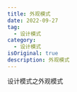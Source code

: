 ```yaml
---
title: 外观模式
date: 2022-09-27
tag:
  - 设计模式
category:
  - 设计模式
isOriginal: true
description: 外观模式
---
```


设计模式之外观模式
<!-- more -->


